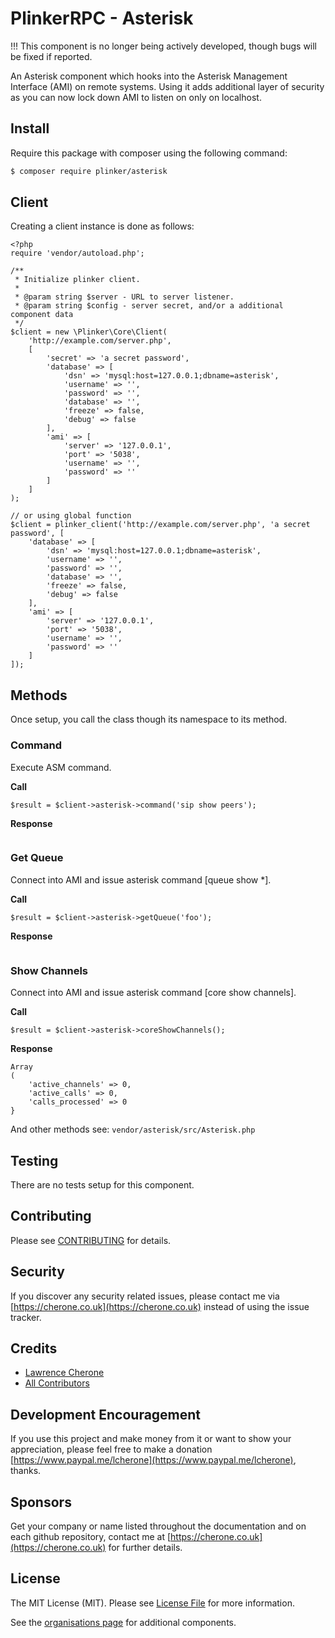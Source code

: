 # PlinkerRPC - Asterisk

!!! This component is no longer being actively developed, though bugs will be fixed if reported.

An Asterisk component which hooks into the Asterisk Management Interface (AMI) on remote systems. 
Using it adds additional layer of security as you can now lock down AMI to listen on only on localhost.

## Install

Require this package with composer using the following command:

``` bash
$ composer require plinker/asterisk
```

## Client

Creating a client instance is done as follows:


    <?php
    require 'vendor/autoload.php';

    /**
     * Initialize plinker client.
     *
     * @param string $server - URL to server listener.
     * @param string $config - server secret, and/or a additional component data
     */
    $client = new \Plinker\Core\Client(
        'http://example.com/server.php',
        [
            'secret' => 'a secret password',
            'database' => [
                'dsn' => 'mysql:host=127.0.0.1;dbname=asterisk',
                'username' => '',
                'password' => '',
                'database' => '',
                'freeze' => false,
                'debug' => false
            ],
            'ami' => [
                'server' => '127.0.0.1',
                'port' => '5038',
                'username' => '',
                'password' => ''
            ]
        ]
    );
    
    // or using global function
    $client = plinker_client('http://example.com/server.php', 'a secret password', [
        'database' => [
            'dsn' => 'mysql:host=127.0.0.1;dbname=asterisk',
            'username' => '',
            'password' => '',
            'database' => '',
            'freeze' => false,
            'debug' => false
        ],
        'ami' => [
            'server' => '127.0.0.1',
            'port' => '5038',
            'username' => '',
            'password' => ''
        ]
    ]);
   
 
## Methods

Once setup, you call the class though its namespace to its method.


### Command

Execute ASM command.

**Call**


```
$result = $client->asterisk->command('sip show peers');
```

**Response**
```

```

### Get Queue

Connect into AMI and issue asterisk command [queue show *].

**Call**


```
$result = $client->asterisk->getQueue('foo');
```

**Response**
```

```

### Show Channels

Connect into AMI and issue asterisk command [core show channels].

**Call**


```
$result = $client->asterisk->coreShowChannels();
```

**Response**
```
Array
(
    'active_channels' => 0,
    'active_calls' => 0,
    'calls_processed' => 0
}
```

And other methods see: `vendor/asterisk/src/Asterisk.php`

## Testing

There are no tests setup for this component.

## Contributing

Please see [CONTRIBUTING](https://github.com/plinker-rpc/asterisk/blob/master/CONTRIBUTING) for details.

## Security

If you discover any security related issues, please contact me via [https://cherone.co.uk](https://cherone.co.uk) instead of using the issue tracker.

## Credits

- [Lawrence Cherone](https://github.com/lcherone)
- [All Contributors](https://github.com/plinker-rpc/asterisk/graphs/contributors)


## Development Encouragement

If you use this project and make money from it or want to show your appreciation,
please feel free to make a donation [https://www.paypal.me/lcherone](https://www.paypal.me/lcherone), thanks.

## Sponsors

Get your company or name listed throughout the documentation and on each github repository, contact me at [https://cherone.co.uk](https://cherone.co.uk) for further details.

## License

The MIT License (MIT). Please see [License File](https://github.com/plinker-rpc/asterisk/blob/master/LICENSE) for more information.

See the [organisations page](https://github.com/plinker-rpc) for additional components.
